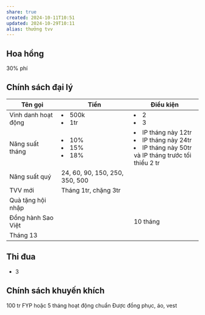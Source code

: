 ```yaml
---
share: true
created: 2024-10-11T10:51
updated: 2024-10-29T10:11
alias: thưởng tvv
---
```

## Hoa hồng
30% phí

## Chính sách đại lý 
| Tên gọi             | Tiền                                 | Điều  kiện                                                                                                      |
| ------------------- | ------------------------------------ | --------------------------------------------------------------------------------------------------------------- |
| Vinh danh hoạt động | <li>500k</li><li>1tr</li>            | <li>2</li><li>3</li>                                                                                            |
| Năng suất tháng     | <li>10%</li><li>15%</li><li>18%</li> | <li>IP tháng này 12tr</li><li>IP tháng này 24tr</li><li>IP tháng này 50tr</li> và IP tháng trước tối thiểu 2 tr |
| Năng suất quý       | 24, 60, 90, 150, 250, 350, 500       |                                                                                                                 |
| TVV mới             | Tháng 1tr, chặng 3tr                 |                                                                                                                 |
| Quà tặng hội nhập   |                                      |                                                                                                                 |
| Đồng hành Sao Việt  |                                      | 10 tháng                                                                                                        |
| Tháng 13            |                                      |                                                                                                                 |

## Thi đua
- 3
## Chính sách khuyến khích
100 tr FYP hoặc 5 tháng hoạt động chuẩn
Được đồng phục, áo, vest

